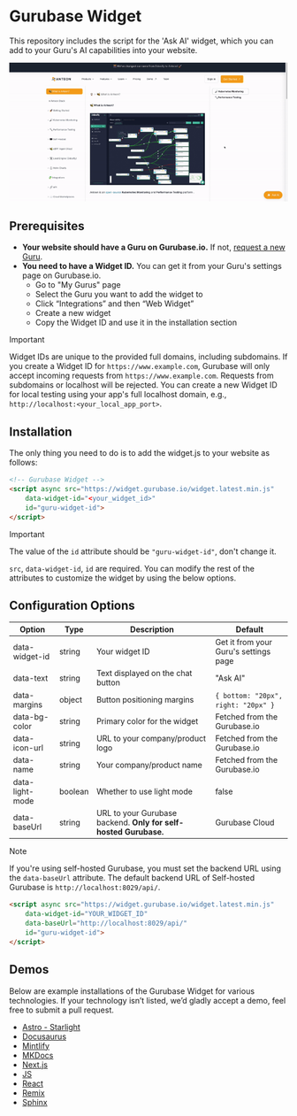 # Gurubase Widget
This repository includes the script for the 'Ask AI' widget, which you can add to your Guru's AI capabilities into your website.

<p align="center">
  <img src="./assets/widget.gif" alt="widget demo">
</p>

## Prerequisites

- **Your website should have a Guru on Gurubase.io.** If not, [request a new Guru](https://github.com/Gurubase/gurubase?tab=readme-ov-file#how-to-create-a-guru).
- **You need to have a Widget ID.** You can get it from your Guru's settings page on Gurubase.io.
   - Go to "My Gurus" page
   - Select the Guru you want to add the widget to
   - Click “Integrations” and then “Web Widget”
   - Create a new widget
   - Copy the Widget ID and use it in the installation section

> [!IMPORTANT]
> Widget IDs are unique to the provided full domains, including subdomains. If you create a Widget ID for `https://www.example.com`, Gurubase will only accept incoming requests from `https://www.example.com`. Requests from subdomains or localhost will be rejected. You can create a new Widget ID for local testing using your app's full localhost domain, e.g., `http://localhost:<your_local_app_port>`.

## Installation
The only thing you need to do is to add the widget.js to your website as follows:
```html
<!-- Gurubase Widget -->
<script async src="https://widget.gurubase.io/widget.latest.min.js" 
    data-widget-id="<your_widget_id>"
    id="guru-widget-id">
</script>
```

> [!IMPORTANT]
> The value of the `id` attribute should be `"guru-widget-id"`, don't change it.

`src`, `data-widget-id`, `id` are required. You can modify the rest of the attributes to customize the widget by using the below options.

## Configuration Options

| Option | Type | Description | Default |
|--------|------|-------------|---------|
| data-widget-id | string | Your widget ID | Get it from your Guru's settings page |
| data-text | string | Text displayed on the chat button | "Ask AI" |
| data-margins | object | Button positioning margins | `{ bottom: "20px", right: "20px" }` |
| data-bg-color | string | Primary color for the widget | Fetched from the Gurubase.io |
| data-icon-url | string | URL to your company/product logo | Fetched from the Gurubase.io |
| data-name | string | Your company/product name | Fetched from the Gurubase.io |
| data-light-mode | boolean | Whether to use light mode | false |
| data-baseUrl | string | URL to your Gurubase backend. **Only for self-hosted Gurubase.** | Gurubase Cloud |


> [!NOTE]
> If you're using self-hosted Gurubase, you must set the backend URL using the `data-baseUrl` attribute. The default backend URL of Self-hosted Gurubase is `http://localhost:8029/api/`.
> ```html
> <script async src="https://widget.gurubase.io/widget.latest.min.js" 
>     data-widget-id="YOUR_WIDGET_ID"
>     data-baseUrl="http://localhost:8029/api/"
>     id="guru-widget-id">
> </script>
> ```

## Demos
Below are example installations of the Gurubase Widget for various technologies. If your technology isn’t listed, we’d gladly accept a demo, feel free to submit a pull request.

- [Astro - Starlight](https://github.com/Gurubase/gurubase-widget/tree/master/examples/astro-starlight)
- [Docusaurus](https://github.com/Gurubase/gurubase-widget/tree/master/examples/docusaurus)
- [Mintlify](https://github.com/Gurubase/gurubase-widget/tree/master/examples/mintlify)
- [MKDocs](https://github.com/Gurubase/gurubase-widget/tree/master/examples/mkdocs)
- [Next.js](https://github.com/Gurubase/gurubase-widget/tree/master/examples/nextjs)
- [JS](https://github.com/Gurubase/gurubase-widget/tree/master/examples/pure_js)
- [React](https://github.com/Gurubase/gurubase-widget/tree/master/examples/react_app)
- [Remix](https://github.com/Gurubase/gurubase-widget/tree/master/examples/remix)
- [Sphinx](https://github.com/Gurubase/gurubase-widget/tree/master/examples/sphinx)